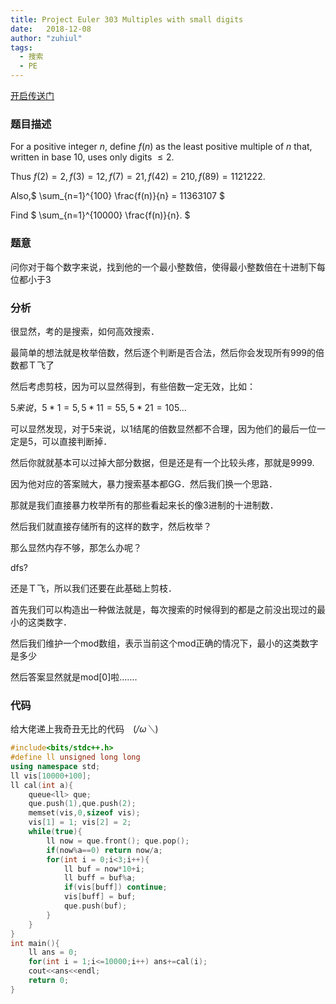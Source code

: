 ```yaml
---
title: Project Euler 303 Multiples with small digits 
date:	2018-12-08
author:	"zuhiul"
tags:
  - 搜索
  - PE
---
```


[开启传送门](https://projecteuler.net/problem=303)

### 题目描述
<!-- more -->

For a positive integer $n$, define $f(n)$ as the least positive multiple of $n$ that, written in base $10$, uses only digits $≤ 2$.

Thus $f(2)=2, f(3)=12, f(7)=21, f(42)=210, f(89)=1121222$.

Also,$ \sum_{n=1}^{100} \frac{f(n)}{n} = 11363107 $

Find $ \sum_{n=1}^{10000} \frac{f(n)}{n}.  $

### 题意

问你对于每个数字来说，找到他的一个最小整数倍，使得最小整数倍在十进制下每位都小于3

### 分析

很显然，考的是搜索，如何高效搜索．

最简单的想法就是枚举倍数，然后逐个判断是否合法，然后你会发现所有$999$的倍数都Ｔ飞了

然后考虑剪枝，因为可以显然得到，有些倍数一定无效，比如：

$5来说，5\ast 1 = 5,5\ast 11 = 55,5\ast 21 = 105 \dots$

可以显然发现，对于$5$来说，以$1$结尾的倍数显然都不合理，因为他们的最后一位一定是$5$，可以直接判断掉．

然后你就就基本可以过掉大部分数据，但是还是有一个比较头疼，那就是$9999$.

因为他对应的答案贼大，暴力搜索基本都GG．然后我们换一个思路．

那就是我们直接暴力枚举所有的那些看起来长的像$3$进制的十进制数．

然后我们就直接存储所有的这样的数字，然后枚举？

那么显然内存不够，那怎么办呢？

dfs?

还是Ｔ飞，所以我们还要在此基础上剪枝．

首先我们可以构造出一种做法就是，每次搜索的时候得到的都是之前没出现过的最小的这类数字．

然后我们维护一个mod数组，表示当前这个mod正确的情况下，最小的这类数字是多少

然后答案显然就是mod[0]啦.......

### 代码

给大佬递上我奇丑无比的代码　(*/ω＼*)

```cpp
#include<bits/stdc++.h>
#define ll unsigned long long
using namespace std;
ll vis[10000+100];
ll cal(int a){
	queue<ll> que;
	que.push(1),que.push(2);
	memset(vis,0,sizeof vis);
	vis[1] = 1; vis[2] = 2;
	while(true){
		ll now = que.front(); que.pop();
		if(now%a==0) return now/a;
		for(int i = 0;i<3;i++){
			ll buf = now*10+i;
			ll buff = buf%a;
			if(vis[buff]) continue;
			vis[buff] = buf;
			que.push(buf);
		}
	}
}
int main(){
	ll ans = 0;
	for(int i = 1;i<=10000;i++) ans+=cal(i);
	cout<<ans<<endl;
	return 0;
}
```
